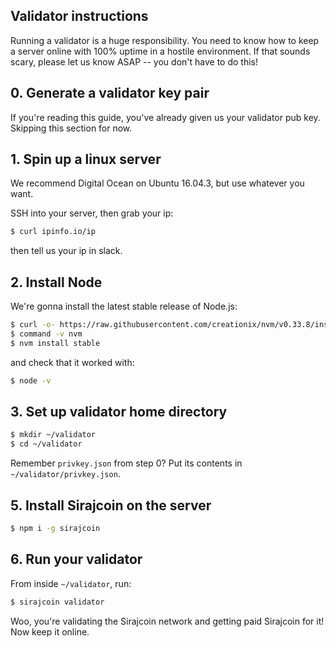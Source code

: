 ## Validator instructions

Running a validator is a huge responsibility. You need to know how to keep a server online with 100% uptime in a hostile environment. If that sounds scary, please let us know ASAP -- you don't have to do this!

## 0. Generate a validator key pair

If you're reading this guide, you've already given us your validator pub key. Skipping this section for now.

## 1. Spin up a linux server

We recommend Digital Ocean on Ubuntu 16.04.3, but use whatever you want.

SSH into your server, then grab your ip:

```bash
$ curl ipinfo.io/ip
```

then tell us your ip in slack.

## 2. Install Node

We're gonna install the latest stable release of Node.js:

```bash
$ curl -o- https://raw.githubusercontent.com/creationix/nvm/v0.33.8/install.sh | bash
$ command -v nvm
$ nvm install stable
```

and check that it worked with:

```bash
$ node -v
```

## 3. Set up validator home directory

```bash
$ mkdir ~/validator
$ cd ~/validator
```

Remember `privkey.json` from step 0? Put its contents in `~/validator/privkey.json`.

## 5. Install Sirajcoin on the server

```bash
$ npm i -g sirajcoin
```

## 6. Run your validator

From inside `~/validator`, run: 

```bash
$ sirajcoin validator
```

Woo, you're validating the Sirajcoin network and getting paid Sirajcoin for it! Now keep it online.
